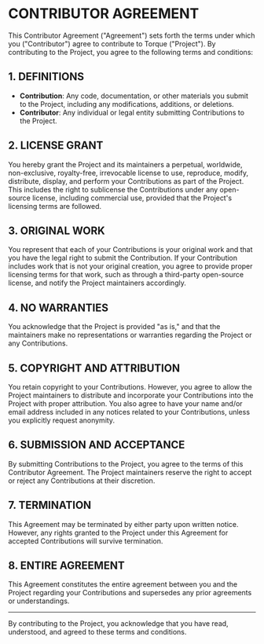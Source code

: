 # CONTRIBUTOR AGREEMENT

This Contributor Agreement ("Agreement") sets forth the terms under which you ("Contributor") agree to contribute to Torque ("Project"). By contributing to the Project, you agree to the following terms and conditions:

## 1. DEFINITIONS

- **Contribution**: Any code, documentation, or other materials you submit to the Project, including any modifications, additions, or deletions.
- **Contributor**: Any individual or legal entity submitting Contributions to the Project.

## 2. LICENSE GRANT

You hereby grant the Project and its maintainers a perpetual, worldwide, non-exclusive, royalty-free, irrevocable license to use, reproduce, modify, distribute, display, and perform your Contributions as part of the Project. This includes the right to sublicense the Contributions under any open-source license, including commercial use, provided that the Project's licensing terms are followed.

## 3. ORIGINAL WORK

You represent that each of your Contributions is your original work and that you have the legal right to submit the Contribution. If your Contribution includes work that is not your original creation, you agree to provide proper licensing terms for that work, such as through a third-party open-source license, and notify the Project maintainers accordingly.

## 4. NO WARRANTIES

You acknowledge that the Project is provided "as is," and that the maintainers make no representations or warranties regarding the Project or any Contributions.

## 5. COPYRIGHT AND ATTRIBUTION

You retain copyright to your Contributions. However, you agree to allow the Project maintainers to distribute and incorporate your Contributions into the Project with proper attribution. You also agree to have your name and/or email address included in any notices related to your Contributions, unless you explicitly request anonymity.

## 6. SUBMISSION AND ACCEPTANCE

By submitting Contributions to the Project, you agree to the terms of this Contributor Agreement. The Project maintainers reserve the right to accept or reject any Contributions at their discretion.

## 7. TERMINATION

This Agreement may be terminated by either party upon written notice. However, any rights granted to the Project under this Agreement for accepted Contributions will survive termination.

## 8. ENTIRE AGREEMENT

This Agreement constitutes the entire agreement between you and the Project regarding your Contributions and supersedes any prior agreements or understandings.

---

By contributing to the Project, you acknowledge that you have read, understood, and agreed to these terms and conditions.
